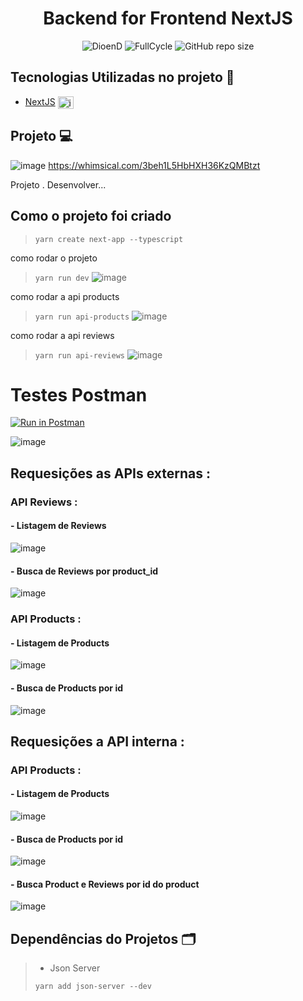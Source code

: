 <h1 align="center">Backend for Frontend NextJS</h1>
<!-- <h1 align="center"><img src="" height="60" width="65" alt="" /> NLW 07º HEAT</h1> -->

<p align="center">
    <img src="https://img.shields.io/static/v1?label=DioenD&message=JS&color=d2cca1&labelColor=757780" alt="DioenD">
    <img src="https://img.shields.io/static/v1?label=bff&message=FullCycle&color=cece08&labelColor=31312e" alt="FullCycle">
    <img alt="GitHub repo size" src="https://img.shields.io/github/repo-size/DioenDJS/Backend-for-Frontend-NextJS" >
</p>

## Tecnologias Utilizadas no projeto :construction:

- [NextJS](https://nextjs.org/docs/getting-started/installation) <img align="center" alt="img_React" height="20" width="25" src="https://cdn.jsdelivr.net/gh/devicons/devicon/icons/nextjs/nextjs-original.svg" style="max-width:100%;" />

## Projeto :computer:
![image](https://github.com/DioenDJS/Backend-for-Frontend-NextJS/assets/76778401/ec982d94-8c0a-4440-9a79-5a8a2b1345d4)
https://whimsical.com/3beh1L5HbHXH36KzQMBtzt

Projeto . Desenvolver...


## Como o projeto foi criado 

> ``` yarn create next-app --typescript ```

como rodar o projeto 
>```yarn run dev```
![image](https://github.com/DioenDJS/Backend-for-Frontend-NextJS/assets/76778401/c4dafa45-9cdf-4131-a692-1089b20c96bd)

como rodar a api products
>```yarn run api-products```
![image](https://github.com/DioenDJS/Backend-for-Frontend-NextJS/assets/76778401/fe6b502e-2566-41bd-8c56-80168dd7224b)

como rodar a api reviews
>```yarn run api-reviews```
![image](https://github.com/DioenDJS/Backend-for-Frontend-NextJS/assets/76778401/0f83061b-37a1-4bc1-9514-fdc38aa4ef85)

# Testes Postman
[![Run in Postman](https://run.pstmn.io/button.svg)](https://raw.githubusercontent.com/DioenDJS/Backend-for-Frontend-NextJS/main/Backend%20for%20Frontend.postman_collection.json)

![image](https://github.com/DioenDJS/Backend-for-Frontend-NextJS/assets/76778401/43151fa7-4cc6-4cde-a100-f55074e5a665)

## Requesições as APIs externas :
### API Reviews :
####  - Listagem de Reviews
![image](https://github.com/DioenDJS/Backend-for-Frontend-NextJS/assets/76778401/51c7a3ed-0799-4ae0-b32c-9c6ba0335175)

####  - Busca de Reviews por product_id
![image](https://github.com/DioenDJS/Backend-for-Frontend-NextJS/assets/76778401/954857c7-192b-496a-a80f-8d4e10223e43)

### API Products :
####  - Listagem de Products
![image](https://github.com/DioenDJS/Backend-for-Frontend-NextJS/assets/76778401/76191db7-186d-48bf-8594-3eae482c231f)

####  - Busca de Products por id
![image](https://github.com/DioenDJS/Backend-for-Frontend-NextJS/assets/76778401/41a835b0-2bc5-46a2-9a81-132345b672a1)

## Requesições a API interna :
### API Products :

####  - Listagem de Products
![image](https://github.com/DioenDJS/Backend-for-Frontend-NextJS/assets/76778401/a7891559-0049-4b77-aef2-77632c3a2a85)

####  - Busca de Products por id
![image](https://github.com/DioenDJS/Backend-for-Frontend-NextJS/assets/76778401/9f304718-8dba-4eb4-9844-ea69c470b502)

####  - Busca Product e Reviews por id do product
![image](https://github.com/DioenDJS/Backend-for-Frontend-NextJS/assets/76778401/e3358b91-d4af-4ba8-be88-0b4ef7e39dbb)


## Dependências do Projetos :card_index_dividers:


> - Json Server
>
>``` yarn add json-server --dev ```
